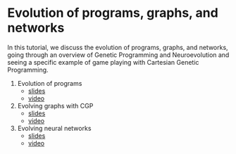 # Evolution of programs, graphs, and networks


In this tutorial, we discuss the evolution of programs, graphs, and networks, going through an overview of Genetic Programming and Neuroevolution and seeing a specific example of game playing with Cartesian Genetic Programming.

1. Evolution of programs
    * [slides](https://d9w.github.io/evolution/4_gp/1_overview.html)
    * [video](https://youtu.be/-QyD2aYLhnY)
2. Evolving graphs with CGP
    * [slides](https://d9w.github.io/evolution/4_gp/2_cgp.html)
    * [video](https://youtu.be/fJX0Dr54huY)
3. Evolving neural networks
    * [slides](https://d9w.github.io/evolution/4_gp/3_anns.html)
    * [video](https://youtu.be/FSskrPvQGlY)
